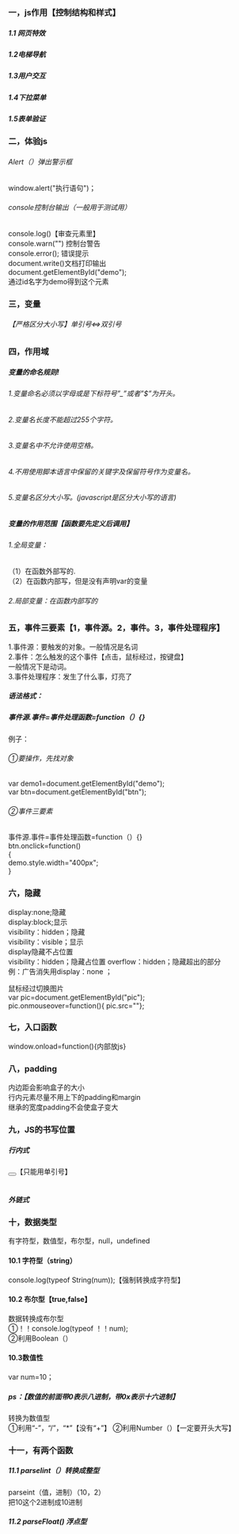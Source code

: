 ### 一，js作用【控制结构和样式】
##### 1.1 网页特效
##### 1.2电梯导航
##### 1.3用户交互
##### 1.4下拉菜单
##### 1.5表单验证
### 二，体验js
###### Alert（）弹出警示框  
window.alert("执行语句")；  
###### console控制台输出（一般用于测试用）
console.log()【审查元素里】  
console.warn("")  控制台警告  
console.error();  错误提示  
document.write()文档打印输出  
document.getElementById("demo");   
通过id名字为demo得到这个元素
### 三，变量
###### 【严格区分大小写】单引号<=>双引号  
### 四，作用域
##### 变量的命名规则!  
###### 1.变量命名必须以字母或是下标符号”_”或者”$”为开头。  
###### 2.变量名长度不能超过255个字符。  
###### 3.变量名中不允许使用空格。  
###### 4.不用使用脚本语言中保留的关键字及保留符号作为变量名。
###### 5.变量名区分大小写。(javascript是区分大小写的语言)
##### 变量的作用范围【函数要先定义后调用】
###### 1.全局变量：
（1）在函数外部写的.  
（2）在函数内部写，但是没有声明var的变量
###### 2.局部变量：在函数内部写的

### 五，事件三要素【1，事件源。2，事件。3，事件处理程序】
1.事件源：要触发的对象。一般情况是名词  
2.事件：怎么触发的这个事件【点击，鼠标经过，按键盘】  
一般情况下是动词。  
3.事件处理程序：发生了什么事，灯亮了  

##### 语法格式：
##### 事件源.事件=事件处理函数=function（）{}
例子：
###### ①要操作，先找对象
var demo1=document.getElementById("demo");  
var btn=document.getElementById("btn");
###### ②事件三要素
事件源.事件=事件处理函数=function（）{}  
btn.onclick=function()  
{  
demo.style.width="400px";  
}  

### 六，隐藏
display:none;隐藏  
display:block;显示  
visibility：hidden；隐藏  
visibility：visible；显示  
display隐藏不占位置  
visibility：hidden；隐藏占位置
overflow：hidden；隐藏超出的部分  
例：广告消失用display：none  ；

鼠标经过切换图片  
var pic=document.getElementById("pic");   
pic.onmouseover=function(){    pic.src=""};  

### 七，入口函数
window.onload=function(){内部放js}  

### 八，padding
内边距会影响盒子的大小  
行内元素尽量不用上下的padding和margin  
继承的宽度padding不会使盒子变大

### 九，JS的书写位置
##### 行内式
<button onclick=''></button>【只能用单引号】  
<a href="javascript:,"></a>  
<a href="javascript:void(0)"></a>  
##### 外链式  
<script src="my.js" type=""></script>  

### 十，数据类型
有字符型，数值型，布尔型，null，undefined  
#### 10.1 字符型（string）
console.log(typeof String(num));【强制转换成字符型】
#### 10.2 布尔型【true,false】
数据转换成布尔型  
①！！console.log(typeof ！！num);  
②利用Boolean（）  
#### 10.3数值性
var num=10；  
##### ps：【数值的前面带0表示八进制，带0x表示十六进制】  
转换为数值型  
①利用“-”，“/”，“*”【没有“+”】
②利用Number（）【一定要开头大写】

### 十一，有两个函数
##### 11.1 parseIint（）转换成整型
parseint（值，进制）（10，2）  
把10这个2进制成10进制
##### 11.2 parseFloat()  浮点型